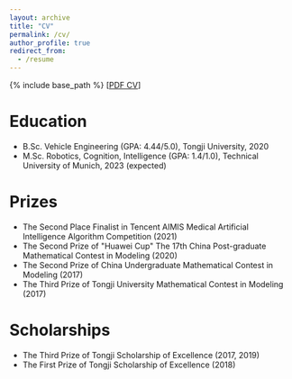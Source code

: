 ```yaml
---
layout: archive
title: "CV"
permalink: /cv/
author_profile: true
redirect_from:
  - /resume
---
```


{% include base_path %}
[[PDF CV](http://dylanorange.github.io/files/cv.pdf)]

Education
======
* B.Sc. Vehicle Engineering (GPA: 4.44/5.0), Tongji University, 2020
* M.Sc. Robotics, Cognition, Intelligence (GPA: 1.4/1.0), Technical University of Munich, 2023 (expected)

Prizes
======
* The Second Place Finalist in Tencent AIMIS Medical Artificial Intelligence Algorithm Competition (2021)
* The Second Prize of "Huawei Cup" The 17th China Post-graduate Mathematical Contest in Modeling (2020)
* The Second Prize of China Undergraduate Mathematical Contest in Modeling (2017)
* The Third Prize of Tongji University Mathematical Contest in Modeling (2017)

Scholarships
======
* The Third Prize of Tongji Scholarship of Excellence (2017, 2019)
* The First Prize of Tongji Scholarship of Excellence (2018)
